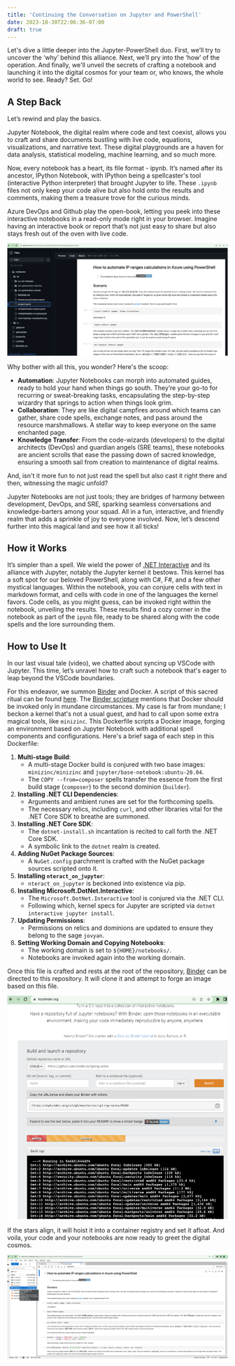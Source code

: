 ```yaml
---
title: 'Continuing the Conversation on Jupyter and PowerShell'
date: 2023-10-30T22:06:36-07:00
draft: true
---
```


Let's dive a little deeper into the Jupyter-PowerShell duo. First, we’ll try to uncover the ‘why’ behind this alliance. Next, we’ll pry into the ‘how’ of the operation. And finally, we'll unveil the secrets of crafting a notebook and launching it into the digital cosmos for your team or, who knows, the whole world to see. Ready? Set. Go!

<!--more-->
## A Step Back

Let’s rewind and play the basics.

Jupyter Notebook, the digital realm where code and text coexist, allows you to craft and share documents bustling with live code, equations, visualizations, and narrative text. These digital playgrounds are a haven for data analysis, statistical modeling, machine learning, and so much more.

Now, every notebook has a heart, its file format - ipynb. It’s named after its ancestor, IPython Notebook, with IPython being a spellcaster's tool (interactive Python interpreter) that brought Jupyter to life. These `.ipynb` files not only keep your code alive but also hold onto the results and comments, making them a treasure trove for the curious minds.

Azure DevOps and Github play the open-book, letting you peek into these interactive notebooks in a read-only mode right in your browser. Imagine having an interactive book or report that’s not just easy to share but also stays fresh out of the oven with live code.

![ipynb-on-github](image-3.png)

Why bother with all this, you wonder? Here's the scoop:

- **Automation**: Jupyter Notebooks can morph into automated guides, ready to hold your hand when things go south. They’re your go-to for recurring or sweat-breaking tasks, encapsulating the step-by-step wizardry that springs to action when things look grim.
- **Collaboration**: They are like digital campfires around which teams can gather, share code spells, exchange notes, and pass around the resource marshmallows. A stellar way to keep everyone on the same enchanted page.
- **Knowledge Transfer**: From the code-wizards (developers) to the digital architects (DevOps) and guardian angels (SRE teams), these notebooks are ancient scrolls that ease the passing down of sacred knowledge, ensuring a smooth sail from creation to maintenance of digital realms.

And, isn't it more fun to not just read the spell but also cast it right there and then, witnessing the magic unfold?

Jupyter Notebooks are not just tools; they are bridges of harmony between development, DevOps, and SRE, sparking seamless conversations and knowledge-barters among your squad. All in a fun, interactive, and friendly realm that adds a sprinkle of joy to everyone involved. Now, let’s descend further into this magical land and see how it all ticks!

## How it Works

It’s simpler than a spell. We wield the power of [.NET Interactive](https://github.com/dotnet/interactive) and its alliance with Jupyter, notably the Jupyter kernel it bestows. This kernel has a soft spot for our beloved PowerShell, along with C#, F#, and a few other mystical languages. Within the notebook, you can conjure cells with text in markdown format, and cells with code in one of the languages the kernel favors. Code cells, as you might guess, can be invoked right within the notebook, unveiling the results. These results find a cozy corner in the notebook as part of the `ipynb` file, ready to be shared along with the code spells and the lore surrounding them.

## How to Use It

In our last visual tale (video), we chatted about syncing up VSCode with Jupyter. This time, let’s unravel how to craft such a notebook that's eager to leap beyond the VSCode boundaries.

For this endeavor, we summon [Binder](https://mybinder.org) and Docker. A script of this sacred ritual can be found [here](https://github.com/eosfor/scripting-notes/blob/main/Dockerfile). The [Binder scripture](https://mybinder.readthedocs.io/en/latest/tutorials/dockerfile.html) mentions that Docker should be invoked only in mundane circumstances. My case is far from mundane; I beckon a kernel that's not a usual guest, and had to call upon some extra magical tools, like `minizinc`. This Dockerfile scripts a Docker image, forging an environment based on Jupyter Notebook with additional spell components and configurations. Here's a brief saga of each step in this Dockerfile:

1. **Multi-stage Build**:
   - A multi-stage Docker build is conjured with two base images: `minizinc/minizinc` and `jupyter/base-notebook:ubuntu-20.04`.
   - The `COPY --from=composer` spells transfer the essence from the first build stage (`composer`) to the second dominion (`builder`).
2. **Installing .NET CLI Dependencies**:
   - Arguments and ambient runes are set for the forthcoming spells.
   - The necessary relics, including `curl`, and other libraries vital for the .NET Core SDK to breathe are summoned.
3. **Installing .NET Core SDK**:
   - The `dotnet-install.sh` incantation is recited to call forth the .NET Core SDK.
   - A symbolic link to the `dotnet` realm is created.
4. **Adding NuGet Package Sources**:
   - A `NuGet.config` parchment is crafted with the NuGet package sources scripted onto it.
5. **Installing `nteract_on_jupyter`**:
   - `nteract_on_jupyter` is beckoned into existence via pip.
6. **Installing Microsoft.DotNet.Interactive**:
   - The `Microsoft.DotNet.Interactive` tool is conjured via the .NET CLI.
   - Following which, kernel specs for Jupyter are scripted via `dotnet interactive jupyter install`.
7. **Updating Permissions**:
   - Permissions on relics and dominions are updated to ensure they belong to the sage `jovyan`.
8. **Setting Working Domain and Copying Notebooks**:
   - The working domain is set to `${HOME}/notebooks/`.
   - Notebooks are invoked again into the working domain.

Once this file is crafted and rests at the root of the repository, [Binder](https://mybinder.org) can be directed to this repository. It will clone it and attempt to forge an image based on this file.

![mybinder-build-process](image-1.png)

If the stars align, it will hoist it into a container registry and set it afloat. And voila, your code and your notebooks are now ready to greet the digital cosmos.

![running-notebook](image-2.png)